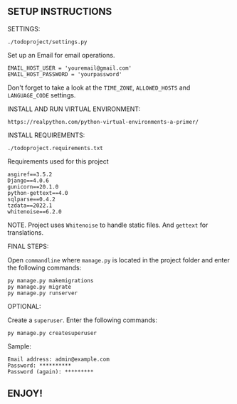 ## SETUP INSTRUCTIONS

SETTINGS:

`./todoproject/settings.py`

Set up an Email for email operations.

    EMAIL_HOST_USER = 'youremail@gmail.com'
    EMAIL_HOST_PASSWORD = 'yourpassword'

Don't forget to take a look at the `TIME_ZONE`, `ALLOWED_HOSTS` and `LANGUAGE_CODE` settings.

INSTALL AND RUN VIRTUAL ENVIRONMENT:

`https://realpython.com/python-virtual-environments-a-primer/`

INSTALL REQUIREMENTS:

`./todoproject.requirements.txt`

Requirements used for this project


    asgiref==3.5.2
    Django==4.0.6
    gunicorn==20.1.0
    python-gettext==4.0
    sqlparse==0.4.2
    tzdata==2022.1
    whitenoise==6.2.0

NOTE. Project uses `Whitenoise` to handle static files. And `gettext` for translations.

FINAL STEPS:

Open `commandline` where `manage.py` is located in the project folder and enter the following commands:

    py manage.py makemigrations
    py manage.py migrate
    py manage.py runserver

OPTIONAL:

Create a `superuser`. Enter the following commands:

    py manage.py createsuperuser

Sample:

    Email address: admin@example.com
    Password: **********
    Password (again): *********

## ENJOY!